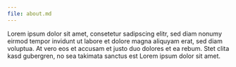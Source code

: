 ```yaml
---
file: about.md
---
```


 Lorem ipsum dolor sit amet,
                consetetur sadipscing elitr,
                sed diam nonumy eirmod tempor invidunt ut labore et dolore magna aliquyam erat,
                sed diam voluptua. At vero eos et accusam et justo
                duo dolores et ea rebum. Stet clita kasd gubergren,
                no sea takimata sanctus est Lorem ipsum dolor sit amet. 